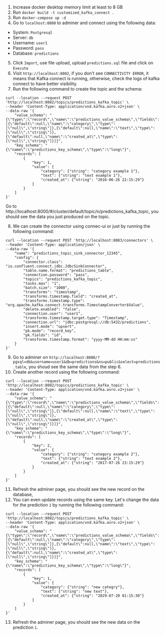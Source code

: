 1. Increase docker desktop memory limit at least to 8 GB
2. Run `docker build -t customized_kafka_connect .`
3. Run `docker-compose up -d`
4. Go to `localhost:8080` to adminer and connect using the following data:
* System: `Postgresql`
* Server: `db`
* Username: `user1`
* Password: `pass`
* Database: `predictions`
5. Click `Import`, use file upload, upload `predictions.sql` file and click on `Execute`
6. Visit `http://localhost:8002`, if you don't see `CONNECTIVITY ERROR`, it means that Kafka connect is running, otherwise, check the logs of kafka connect to have better visibility.
7. Run the following command to create the topic and the schema:
```
curl --location --request POST 'http://localhost:8082/topics/predictions_kafka_topic' \
--header 'Content-Type: application/vnd.kafka.avro.v2+json' \
--data-raw '{
    "value_schema": "{\"type\":\"record\",\"name\":\"predictions_value_schema\",\"fields\":[{\"default\":null,\"name\":\"category\",\"type\":[\"null\",\"string\"]},{\"default\":null,\"name\":\"text\",\"type\":[\"null\",\"string\"]},{\"default\":null,\"name\":\"created_at\",\"type\":[\"null\",\"string\"]}]}",
    "key_schema": "{\"name\":\"predictions_key_schema\",\"type\":\"long\"}",
    "records": [
        {
            "key": 1,
            "value": {
                "category": {"string": "category example 1"},
                "text": {"string": "text example 1"},
                "created_at": {"string": "2016-06-26 22:15:29"}
            }
        }
    ]
}'
```
Go to http://localhost:8000/#/cluster/default/topic/n/predictions_kafka_topic, you should see the data you just produced on the topic.

8. We can create the connector using connec-ui or just by running the following command:
```
curl --location --request POST 'http://localhost:8083/connectors' \
--header 'Content-Type: application/json' \
--data-raw '{
    "name": "predictions_topic_sink_connector_12345",
    "config": {
        "connector.class": "io.confluent.connect.jdbc.JdbcSinkConnector",
        "table.name.format": "predictions_table",
        "connection.password": "pass",
        "topics": "predictions_kafka_topic",
        "tasks.max": "1",
        "batch.size": "1000",
        "transforms": "timestamp",
        "transforms.timestamp.field": "created_at",
        "transforms.timestamp.type": "org.apache.kafka.connect.transforms.TimestampConverter$Value",
        "delete.enabled": "false",
        "connection.user": "user1",
        "transforms.timestamp.target.type": "Timestamp",
        "connection.url": "jdbc:postgresql://db:5432/predictions",
        "insert.mode": "upsert",
        "pk.mode": "record_key",
        "pk.fields": "id",
        "transforms.timestamp.format": "yyyy-MM-dd HH:mm:ss"
    }
}'
```
9. Go to adminer on `http://localhost:8080/?pgsql=db&username=user1&db=predictions&ns=public&select=predictions_table`, you shoud see the same data from the step 6.
10. Create another record using the following command:
```
curl --location --request POST 'http://localhost:8082/topics/predictions_kafka_topic' \
--header 'Content-Type: application/vnd.kafka.avro.v2+json' \
--data-raw '{
    "value_schema": "{\"type\":\"record\",\"name\":\"predictions_value_schema\",\"fields\":[{\"default\":null,\"name\":\"category\",\"type\":[\"null\",\"string\"]},{\"default\":null,\"name\":\"text\",\"type\":[\"null\",\"string\"]},{\"default\":null,\"name\":\"created_at\",\"type\":[\"null\",\"string\"]}]}",
    "key_schema": "{\"name\":\"predictions_key_schema\",\"type\":\"long\"}",
    "records": [
        {
            "key": 2,
            "value": {
                "category": {"string": "category example 2"},
                "text": {"string": "text example 2"},
                "created_at": {"string": "2017-07-26 23:15:29"}
            }
        }
    ]
}'
```
11. Refresh the adminer page, you should see the new record on the database,
12. You can even update records using the same key. Let's change the data for the prediction `1` by running the following command:
```
curl --location --request POST 'http://localhost:8082/topics/predictions_kafka_topic' \
--header 'Content-Type: application/vnd.kafka.avro.v2+json' \
--data-raw '{
    "value_schema": "{\"type\":\"record\",\"name\":\"predictions_value_schema\",\"fields\":[{\"default\":null,\"name\":\"category\",\"type\":[\"null\",\"string\"]},{\"default\":null,\"name\":\"text\",\"type\":[\"null\",\"string\"]},{\"default\":null,\"name\":\"created_at\",\"type\":[\"null\",\"string\"]}]}",
    "key_schema": "{\"name\":\"predictions_key_schema\",\"type\":\"long\"}",
    "records": [
        {
            "key": 1,
            "value": {
                "category": {"string": "new categry"},
                "text": {"string": "new text"},
                "created_at": {"string": "2029-07-20 01:15:30"}
            }
        }
    ]
}'
```
13. Refresh the adminer page, you should see the new data on the prediction `1`.